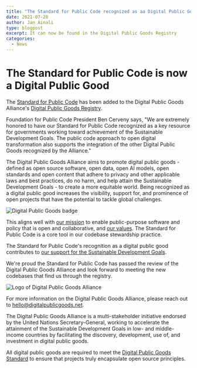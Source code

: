 ```yaml
---
title: "The Standard for Public Code recognized as aa Digital Public Good"
date: 2021-07-28
author: Jan Ainali
type: blogpost
excerpt: It can now be found in the Digital Public Goods Registry
categories:
  - News
---
```


# The Standard for Public Code is now a Digital Public Good

The [Standard for Public Code](https://standard.publiccode.net) has been added to the Digital Public Goods Alliance's [Digital Public Goods Registry](https://digitalpublicgoods.net/registry/).

Foundation for Public Code President Ben Cerveny says, "We are extremely honored to have our Standard for Public Code recognized as a key resource for governments working toward achievement of the Sustainable Development Goals. The public code approach to open digital transformation also supports the integration of the other Digital Public Goods recognized by the Alliance."

The Digital Public Goods Alliance aims to promote digital public goods - defined as open source software, open data, open AI models, open standards and open content that adhere to privacy and other applicable laws and best practices, do no harm, and help attain the Sustainable Development Goals - to create a more equitable world. Being recognized as a digital public good increases the visibility, support for, and prominence of open projects that have the potential to tackle global challenges.

![Digital Public Goods badge]({{site.url}}/assets/DPG-badge.png)

This aligns well with [our mission](https://about.publiccode.net/organization/mission.html) to enable public-purpose software and policy that is open and collaborative, and [our values](https://about.publiccode.net/organization/cultural-values.html). The Standard for Public Code is a core tool in our codebase stewardship practice.

The Standard for Public Code's recognition as a digital public good contributes to [our support for the Sustainable Development Goals](https://about.publiccode.net/activities/value-and-impact/sustainable-development-goals.html).

We're proud the Standard for Public Code has passed the review of the Digital Public Goods Alliance and look forward to meeting the new codebases that find us through the registry.

![Logo of Digital Public Goods Alliance]({{site.url}}/assets/DPGA.png)

For more information on the Digital Public Goods Alliance, please reach out to hello@digitalpublicgoods.net.

The Digital Public Goods Alliance is a multi-stakeholder initiative endorsed by the United Nations Secretary-General, working to accelerate the attainment of the Sustainable Development Goals in low- and middle-income countries by facilitating the discovery, development, use of, and investment in digital public goods.

All digital public goods are required to meet the [Digital Public Goods Standard](http://digitalpublicgoods.net/standard/) to ensure that projects truly encapsulate open source principles.
